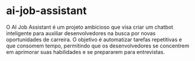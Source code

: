 # ai-job-assistant
O AI Job Assistant é um projeto ambicioso que visa criar um chatbot inteligente para auxiliar desenvolvedores na busca por novas oportunidades de carreira. O objetivo é automatizar tarefas repetitivas e que consomem tempo, permitindo que os desenvolvedores se concentrem em aprimorar suas habilidades e se prepararem para entrevistas.
